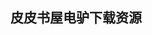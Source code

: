 ## 皮皮书屋电驴下载资源 

[TMS320LF240x DSP C语言开发应用.pdf]: (ed2k://|file|TMS320LF240x%20DSP%20C%E8%AF%AD%E8%A8%80%E5%BC%80%E5%8F%91%E5%BA%94%E7%94%A8.pdf|13216235|c1b118fa5a798ed0dd2a4f5c020748d4|h=v32m4xbtx3zm4enbodzafnrmnmx7746c|/)

[Pro CSS for High Traffic Websites.pdf]: (ed2k://|file|Pro%20CSS%20for%20High%20Traffic%20Websites.pdf|12791455|6c9eeda74318d71d8b0b7d96d2f2b810|h=yy4seppxopoaehpumrxvhq4446hdfldb|/)

[Ajax Patterns and Best Practices.pdf]: (ed2k://|file|Ajax%20Patterns%20and%20Best%20Practices.pdf|15943107|e819af0de110c4d54e7c4d832a6764a6|h=66mbknnnp43gg4tti3plt2le7yyqr6n2|/)

[Twitter Bootstrap Web Development How-To.pdf]: (ed2k://|file|Twitter%20Bootstrap%20Web%20Development%20How-To.pdf|1693081|d24431690634d1f146e0b8482feb577a|h=ehprxondlm6xwuephzlvarvb55e5ruh2|/)

[Java Performance.pdf]: (ed2k://|file|Java%20Performance.pdf|10629151|c2c5db6787d5af478e4827191a2cad93|h=zrsgxamcfyxblpgq6m7ly4byg3yuzhop|/)

[Introduction to the Design and Analysis of Algorithms (中文版).pdf]: (ed2k://|file|Introduction%20to%20the%20Design%20and%20Analysis%20of%20Algorithms%20%28%E4%B8%AD%E6%96%87%E7%89%88%29.pdf|29451980|bef4c09edf89ad0dba6eb688d331cdc2|h=szp7ijudh4v4vuejl3vabtwxkdjizbjb|/)

[JavaScript for Programmers.pdf]: (ed2k://|file|JavaScript%20for%20Programmers.pdf|11671885|6be8bb2bcbed7a106fb74645fe0eb609|h=a6dlzcu34oplvufa7egqr5helojdcjg2|/)

[The Business Case for Storage Networks.chm]: (ed2k://|file|The%20Business%20Case%20for%20Storage%20Networks.chm|1273268|eeeee1b07b7d02d6895ac22dbd563415|h=lljfidd5dewqalpvt7yyrpnbtxakxcbu|/)

[The Maple Book.pdf]: (ed2k://|file|The%20Maple%20Book.pdf|4318285|35d28b452cd73037bf2e826d23a6f33e|h=zb42mkpdk6ouw6tdvu42rkkzkrcgfqzf|/)

[Photoshop Lightroom 3_ Visual QuickStart Guide.pdf]: (ed2k://|file|Photoshop%20Lightroom%203_%20Visual%20QuickStart%20Guide.pdf|22564066|e2f1b8bb3cf347a0e3383907733cf946|h=nnu3qfin4nlanx5y5eymt6cjrvki72wq|/)

[Cracking the Coding Interview, Fourth Edition_ 150 Programming Interview Questions and Solutions.pdf]: (ed2k://|file|Cracking%20the%20Coding%20Interview%2C%20Fourth%20Edition_%20150%20Programming%20Interview%20Questions%20and%20Solutions.pdf|3336935|df4d54b157caed51d66f8de960f8714f|h=ll7t3pkw7eclxfhmr76yjpalozf63pgu|/)

[Scalability Rules_ 50 Principles for Scaling Web Sites.pdf]: (ed2k://|file|Scalability%20Rules_%2050%20Principles%20for%20Scaling%20Web%20Sites.pdf|2425072|309db7d9b7ed902654ae77c9527f0b42|h=5pfexjs2qlfmhkfgouhwvyeeka6yh5md|/)

[Longitudinal Data Analysis_ A Handbook of Modern Statistical Methods.pdf]: (ed2k://|file|Longitudinal%20Data%20Analysis_%20A%20Handbook%20of%20Modern%20Statistical%20Methods.pdf|10577449|2291764765540efd9eabab650cb7ce50|h=nfa4rsq5wyvugnnjloetrxxfxrblrr5e|/)

[Shell脚本学习指南 中文PDF版.pdf]: (ed2k://|file|Shell%E8%84%9A%E6%9C%AC%E5%AD%A6%E4%B9%A0%E6%8C%87%E5%8D%97%20%E4%B8%AD%E6%96%87PDF%E7%89%88.pdf|32121192|1108969b7f695f2c82be7386cb723304|h=xenat2uw5qkqllxpg2rfnm6gnv3ehljk|/)

[BGP.pdf]: (ed2k://|file|BGP.pdf|2336027|00b7259653d82d3490b025952dc283d8|h=5dygvwxbzfpenst2vasqwguj432mxxmz|/)

[MATLAB编程（第二版）.pdf]: (ed2k://|file|MATLAB%E7%BC%96%E7%A8%8B%EF%BC%88%E7%AC%AC%E4%BA%8C%E7%89%88%EF%BC%89.pdf|6476357|66291012b437af0703e7fdbb29bf1874|h=b7pj6yg77n6s22pap3epzfl37esewlzs|/)

[Engineering the Complex SOC.chm]: (ed2k://|file|Engineering%20the%20Complex%20SOC.chm|9158847|7112d33606b62c1d10c2ac4263a5570a|h=c6mqgcvpfnaicovl267y4dgywkkiewxu|/)

[Beginning Google Maps Applications with Rails and Ajax.pdf]: (ed2k://|file|Beginning%20Google%20Maps%20Applications%20with%20Rails%20and%20Ajax.pdf|16166067|6662228846739cb52cd23d4a9388eaf4|h=xtqbjhp7nlpklq2cl7tfmy3sp7njsrsv|/)

[Programming Clojure.pdf]: (ed2k://|file|Programming%20Clojure.pdf|3685180|b024eea4b55c0053794f1492aa03d2e8|h=d224sqcd5ri3z5iutlhjymsgx6o4wn6s|/)

[MCTS Self-paced training kit 70-432 Microsoft SQL Server 2008 – Implementation and Maintenance.pdf]: (ed2k://|file|MCTS%20Self-paced%20training%20kit%2070-432%20Microsoft%20SQL%20Server%202008%20%E2%80%93%20Implementation%20and%20Maintenance.pdf|21839243|7b488a5fee0f6267dfd07b0c16618d5e|h=bl64w3anjjovzqaxa7m3vyewygnjh5up|/)

[Wireless Networks first-step.chm]: (ed2k://|file|Wireless%20Networks%20first-step.chm|1224399|53c6c51a77571c5df774a6dce39ff3c5|h=tp44z5nmk2tqjes3fjkygpu4iahnghgw|/)

[ZeroMQ.pdf]: (ed2k://|file|ZeroMQ.pdf|4345638|233bec7ff8f006738984b339c7e69b5d|h=7ilhkju3jgpgoqf5oy3ddvawhrbkq5jn|/)

[How to Cheat at Securing Linux.pdf]: (ed2k://|file|How%20to%20Cheat%20at%20Securing%20Linux.pdf|10206480|bb57d582b1d92a6a81eb27fce8bf1623|h=gsx2fnitj64t7kdvihu6wyosp4etcerb|/)

[CoffeeScript in Action.pdf]: (ed2k://|file|CoffeeScript%20in%20Action.pdf|10692131|bfa6912b46949dbd3b36274a830946ae|h=brbbr3bsebho7aq3mwwpuh4ds4rso7ph|/)

[Design Patterns Explained_ A New Perspective on Object-Oriented Design, Second Edition.chm]: (ed2k://|file|Design%20Patterns%20Explained_%20A%20New%20Perspective%20on%20Object-Oriented%20Design%2C%20Second%20Edition.chm|3734006|9fd496119e3e5328de3f08cc90849f1d|h=nj4ireru2xmfosycp7mfvavregfkdjfm|/)

[Ruby Programming_向Ruby之父学程序设计(第2版).pdf]: (ed2k://|file|Ruby%20Programming_%E5%90%91Ruby%E4%B9%8B%E7%88%B6%E5%AD%A6%E7%A8%8B%E5%BA%8F%E8%AE%BE%E8%AE%A1%28%E7%AC%AC2%E7%89%88%29.pdf|43829250|d54a15a6dfad3b7b7db12c19e0ee10fe|h=wbuzegocvdkt3dx2o6c77ypclh5eg72r|/)

[Best of Ruby Quiz.pdf]: (ed2k://|file|Best%20of%20Ruby%20Quiz.pdf|1446429|31b04229b44ebdede39aa2f68dc4a06a|h=6ifdf3rk3erus3eb5zxrrkujhn6rikxh|/)

[ECLIPSE 4 PLUG-IN DEVELOPMENT BY EXAMPLE_ BEGINNER’S GUIDE.pdf]: (ed2k://|file|ECLIPSE%204%20PLUG-IN%20DEVELOPMENT%20BY%20EXAMPLE_%20BEGINNER%E2%80%99S%20GUIDE.pdf|7323844|7ff8a1c4ff2893443c2779ec951d5589|h=pnpgijh6gvtigyz7vzcztfkh4fhrezai|/)

[Principles and Practice of Constraint Programming — CP 2011.pdf]: (ed2k://|file|Principles%20and%20Practice%20of%20Constraint%20Programming%20%E2%80%94%20CP%202011.pdf|10968861|3894b4512aaf252fde161892a945ae34|h=vug5d3pqhyc5igj34swexpk65qxalfv2|/)

[Beginning Apple Script.pdf]: (ed2k://|file|Beginning%20Apple%20Script.pdf|11212487|cd9cff44962ad2a2965dc384ebba7537|h=tvfqz4edgbqyotx2xrwmcpb6weox3ren|/)

[反模式.pdf]: (ed2k://|file|%E5%8F%8D%E6%A8%A1%E5%BC%8F.pdf|42464449|7bc668cbf86a69495a9f84185068aee7|h=5gdgxafh3vd3u3irkv4l5ovfshznqxma|/)

[IBM Informix Dynamic Server 11_ The Next Generation in OLTP Data Server Technology.pdf]: (ed2k://|file|IBM%20Informix%20Dynamic%20Server%2011_%20The%20Next%20Generation%20in%20OLTP%20Data%20Server%20Technology.pdf|2036095|8baf63ed1db3352c08c04803c78ae687|h=eot733wnqn4rxecaberjwhsx2vxww72h|/)

[Das Java Codebook.pdf]: (ed2k://|file|Das%20Java%20Codebook.pdf|9171853|9ee365e8bee6e64a73471258fc5a73cb|h=igwur3a6mwbpswk3ixwff2hjdoi52v5j|/)

[Pro ASP.Net MVC 5 Platform.pdf]: (ed2k://|file|Pro%20ASP.Net%20MVC%205%20Platform.pdf|8939833|be7d6b0ccbbce55a2ff75ed2df11ce26|h=clrctmzrew4nfppwqusjsrshpaynthgd|/)

[Linux Bible, 2005 Edition.pdf]: (ed2k://|file|Linux%20Bible%2C%202005%20Edition.pdf|15372668|97afaf11b08a0953a1f342a9afcf091d|h=cn2ts2emtufe7mdgxck74k7q5d5xdoax|/)

[Developer’s Guide to Microsoft Enterprise Library, Visual Basic Edition.pdf]: (ed2k://|file|Developer%E2%80%99s%20Guide%20to%20Microsoft%20Enterprise%20Library%2C%20Visual%20Basic%20Edition.pdf|3214173|57c4694f825ed66f33eb619b1f55032d|h=453nlfpaqbdm7j3ydes67asgwkwf3443|/)

[JavaScript异步编程.pdf]: (ed2k://|file|JavaScript%E5%BC%82%E6%AD%A5%E7%BC%96%E7%A8%8B.pdf|6941879|f4174d0ce4d8436dbcbaa828018c2fb5|h=df254pdlxb7733uacvux3tjypbjjttup|/)

[Data Structures and Problem Solving Using C++ (2nd Edition).pdf]: (ed2k://|file|Data%20Structures%20and%20Problem%20Solving%20Using%20C%2B%2B%20%282nd%20Edition%29.pdf|66575155|af14e4e1a0626d120c9f580d3998183e|h=d4gmqlcotloj3g32lgsglunwum7uoyjm|/)

[Microsoft SharePoint 2010 Development with Visual Studio 2010 Expert Cookbook.pdf]: (ed2k://|file|Microsoft%20SharePoint%202010%20Development%20with%20Visual%20Studio%202010%20Expert%20Cookbook.pdf|9490287|ac5a01ec6358fad7f4ead21b7d182479|h=pa6ih6piikqsa2ko7r22o4gsdbyahpxd|/)

[Endpoint security.pdf]: (ed2k://|file|Endpoint%20security.pdf|6033271|a7fe670c0e1b0b8fc4d95eb3f07f42ce|h=vkjjfcg4qoiqqsugxsltvaxbzy5m4p52|/)

[Laravel_ Code Bright.pdf]: (ed2k://|file|Laravel_%20Code%20Bright.pdf|2849856|fc3114b955b5d30f019b38cf3a05f5bc|h=qbqi6ewppitybd2h7xh2heewt36bdvh4|/)

[Mastering Autodesk Inventor 2011 and Autodesk Inventor LT 2011.pdf]: (ed2k://|file|Mastering%20Autodesk%20Inventor%202011%20and%20Autodesk%20Inventor%20LT%202011.pdf|20953871|461a91c06eb18174fae472a737472d2e|h=imrcaubikbahp2b6arillp27ygbfrh4m|/)

[IBM Informix 数据库设计和实现指南.pdf]: (ed2k://|file|IBM%20Informix%20%E6%95%B0%E6%8D%AE%E5%BA%93%E8%AE%BE%E8%AE%A1%E5%92%8C%E5%AE%9E%E7%8E%B0%E6%8C%87%E5%8D%97.pdf|3159374|c0ecc0b75b3ed1ee677a09b7ea54358a|h=m3fgxbnewhozpotebjfuuv5gctaiqwkh|/)

[计算机程序的构造和解释中文版.pdf]: (ed2k://|file|%E8%AE%A1%E7%AE%97%E6%9C%BA%E7%A8%8B%E5%BA%8F%E7%9A%84%E6%9E%84%E9%80%A0%E5%92%8C%E8%A7%A3%E9%87%8A%E4%B8%AD%E6%96%87%E7%89%88.pdf|26902544|6898182fb7e174c5f53a794713736829|h=e6o47e3gvdf2wzb7oq5voilde4t4ojhb|/)

[Inside Micrososft SHarepoint 2010 (Kindle转为PDF).pdf]: (ed2k://|file|Inside%20Micrososft%20SHarepoint%202010%20%28Kindle%E8%BD%AC%E4%B8%BAPDF%29.pdf|13998448|d521facbad474723c4a65baa2cdc2aa8|h=n36dnux5lcud6dqqmwo6kzc2lvyr5hoq|/)

[Gray Hat Hacking, Second Edition.pdf]: (ed2k://|file|Gray%20Hat%20Hacking%2C%20Second%20Edition.pdf|13189844|c1547f7c0432a4c9d354e087d010de35|h=o5hsf5ej3ocyodatgnxz734rdyck54km|/)

[CFA Note Lever 2, 2009, Vol 3.pdf]: (ed2k://|file|CFA%20Note%20Lever%202%2C%202009%2C%20Vol%203.pdf|15913218|9372b5b4220b5a5f94c20ee1525bbbfe|h=3kr5ez6xena5w2zfhodhvxevck277kp4|/)

[Learning ASP.NET 2.0 with AJAX_ A Practical Hands-on Guide.pdf]: (ed2k://|file|Learning%20ASP.NET%202.0%20with%20AJAX_%20A%20Practical%20Hands-on%20Guide.pdf|14824902|c583434cadd5f6001fc3e25f96516959|h=jo7i3hrfpxvlksy7pi743ydy2mpnpmmr|/)

[Addison Wesley _ TIBCO® Architecture Fundamentals.pdf]: (ed2k://|file|Addison%20Wesley%20_%20TIBCO%C2%AE%20Architecture%20Fundamentals.pdf|4425809|07cd46bc75ffc61c0b47393799d17184|h=aobsf5bk6w6byazh7z7tdxt3xuk6oxeu|/)

[SharePoint 2010 Development with Visual Studio 2010.pdf]: (ed2k://|file|SharePoint%202010%20Development%20with%20Visual%20Studio%202010.pdf|20133885|076e4d2189e1c95fd2fcc9cabd650018|h=mpgb3jmkmopjfvge4t4ojkyyhqqsorex|/)

[Algorithms.pdf]: (ed2k://|file|Algorithms.pdf|2031346|3c647dffe2067e29ad7a7d3971a33f39|h=b5lmoiljapx2kstnaoxt3uwccoi3vilq|/)

[JDBC API数据库编程实作教程.pdf]: (ed2k://|file|JDBC%20API%E6%95%B0%E6%8D%AE%E5%BA%93%E7%BC%96%E7%A8%8B%E5%AE%9E%E4%BD%9C%E6%95%99%E7%A8%8B.pdf|5025589|99b66a1a3bdb45a2739d8cc573a4c7d6|h=76d4pjjr74ff7o4oyyg4wa5u4fawedk4|/)

[Android Wireless Application Development (2nd Edition).pdf]: (ed2k://|file|Android%20Wireless%20Application%20Development%20%282nd%20Edition%29.pdf|14113177|2db139ca6401aefc974b4dedb2d5e68e|h=6z35utilpmbyqju6ndo6y7wzjqz6wfis|/)

[97 Things Every Programmer Should Know (EPUB).pdf]: (ed2k://|file|97%20Things%20Every%20Programmer%20Should%20Know%20%28EPUB%29.pdf|3518729|39770981096faec671aa2b2ffee51c6f|h=t3mx7cpreoscq4zjlqhaywbgk4sl2zol|/)

[More iPhone Cool Projects.pdf]: (ed2k://|file|More%20iPhone%20Cool%20Projects.pdf|8894884|6dd79fb18446666f52413cdb66d00462|h=2ky26dfx2pwoqlrodat5wiu3t27dkaiw|/)

[The Functional Approach to Programming.pdf]: (ed2k://|file|The%20Functional%20Approach%20to%20Programming.pdf|17075303|38ddb860608de8e3103f508b79e0d088|h=osxquj5lvg4yiabuip66bi7bs2czcei6|/)

[Java Cryptography Extensions_ Practical Guide for Programmers.pdf]: (ed2k://|file|Java%20Cryptography%20Extensions_%20Practical%20Guide%20for%20Programmers.pdf|13945293|e5d98d4693922cc83878ebabe5a4a124|h=y26gphktot3plxowkfdhw2gnzrdahodf|/)

[CFA Note Level 1, 2009, vol5.pdf]: (ed2k://|file|CFA%20Note%20Level%201%2C%202009%2C%20vol5.pdf|5480669|b8812dadfeac5d569a552d22eef60605|h=5onqxgqonydo5c2spco2tdeu6yazegv5|/)

[CFA Note, Level 3, 2009, vol1.pdf]: (ed2k://|file|CFA%20Note%2C%20Level%203%2C%202009%2C%20vol1.pdf|2643422|d3693a3dde83e18afa536e9e3ad3b828|h=s7gxmnrb5n6e3sislv4cs5ibbpc6ghdt|/)

[CFA Note, Level 3, 2009, vol2.pdf]: (ed2k://|file|CFA%20Note%2C%20Level%203%2C%202009%2C%20vol2.pdf|3200891|f19c8d5c7300ad646568aeac5602ab1a|h=k5vsdvrxypkvavok7wacmhqmhdzia32v|/)

[Mining of Massive Datasets.pdf]: (ed2k://|file|Mining%20of%20Massive%20Datasets.pdf|2076440|5e680a9f378758bdeca293499032aecd|h=vxwfjpvvevhzujgw7qj7bhcfeb5vint5|/)

[Java EE 7 Developer Handbook.pdf]: (ed2k://|file|Java%20EE%207%20Developer%20Handbook.pdf|7604236|4c5aad0218d5e446625d51bb1792c6cf|h=65fd4xyrjidmjhio7hiwgvd4etkf2cjb|/)

[PMP Project Management Professional Exam Review Guide.pdf]: (ed2k://|file|PMP%20Project%20Management%20Professional%20Exam%20Review%20Guide.pdf|7003311|18c7132d17b16e08f5b614cc348ef19d|h=4fcfm34ggzhou4lc52yykqevgqcwbtdh|/)

[Photoshop CS5_ The Missing Manual.pdf]: (ed2k://|file|Photoshop%20CS5_%20The%20Missing%20Manual.pdf|26752836|3ab1496a6c9beed7c8003c7c43495b3c|h=v6enjrshrwnkerzmycmjo5oat3np7mew|/)

[Introduction to Operating System Design and Implementation.pdf]: (ed2k://|file|Introduction%20to%20Operating%20System%20Design%20and%20Implementation.pdf|2547599|2b5df66a95451af6803fac7a5a9f9c11|h=iypq37qq7n3f77yf5bc5npjaujxrjep4|/)

[Robot Programmer’s Bonanza.pdf]: (ed2k://|file|Robot%20Programmer%E2%80%99s%20Bonanza.pdf|3673760|e3ca3480ca8f30fcbf4c32e5121b57a8|h=tw67n7apviigc4hacrpjsf45khuoq26t|/)

[Developing Large Web Applications.pdf]: (ed2k://|file|Developing%20Large%20Web%20Applications.pdf|2575917|21cfbd068bc47a25d2909118d2312be4|h=3kveslxwbkhvztsu5vuppyyttb36cvpp|/)

[Computing Handbook, 3rd Ed. (Vol.2).pdf]: (ed2k://|file|Computing%20Handbook%2C%203rd%20Ed.%20%28Vol.2%29.pdf|21183721|1f3d187da8689102ed26ce4793181eff|h=bwdsnbb3huucihdp6mlbhiokkokerpb6|/)

[CFA Note Level 1, 2009, vol3.pdf]: (ed2k://|file|CFA%20Note%20Level%201%2C%202009%2C%20vol3.pdf|5171653|bdffa2db7c361dc5c082485176075cd8|h=yegp27knbaizfim3czxvzzrbejylydti|/)

[C语言的科学和艺术.pdf]: (ed2k://|file|C%E8%AF%AD%E8%A8%80%E7%9A%84%E7%A7%91%E5%AD%A6%E5%92%8C%E8%89%BA%E6%9C%AF.pdf|14659728|dd81ff928e140b6bac6bff6b7fa7e340|h=wvccmctnm7aso4oy7v2rccxc5l6dopt6|/)

[Ubuntu Unleashed 2010 Edition_ Covering 9.10 and 10.4 (5th Edition).pdf]: (ed2k://|file|Ubuntu%20Unleashed%202010%20Edition_%20Covering%209.10%20and%2010.4%20%285th%20Edition%29.pdf|15011896|edae27505399f24e32427362123b502c|h=cfoegsdf5lbzkf4sulf5o5y276f3p5lw|/)

[Mule in Action, Second Edition.pdf]: (ed2k://|file|Mule%20in%20Action%2C%20Second%20Edition.pdf|13863379|47f545341f9fd51e383f376751bd5e5a|h=eo5z2psbalky26yn2ppfinw5n5wu2m7g|/)

[Mastering Maya 8.5.pdf]: (ed2k://|file|Mastering%20Maya%208.5.pdf|30844754|f6c26a87bdacf4acdd7dcb85f9e116ae|h=dyqy3hsd2pp6zimxofmp2ceryiilrbhu|/)

[Scala in Action.pdf]: (ed2k://|file|Scala%20in%20Action.pdf|3506818|5cafd2827914ebea897ba79e61250aa2|h=ratyl6kuzyzfai5bwjtjuexclahgxern|/)

[C++程序设计语言题解.pdf]: (ed2k://|file|C%2B%2B%E7%A8%8B%E5%BA%8F%E8%AE%BE%E8%AE%A1%E8%AF%AD%E8%A8%80%E9%A2%98%E8%A7%A3.pdf|6663727|ef1685cc62c453fd5184832c05311740|h=dlmdlinebulwqv7ztv7bvx2xpzhoa37i|/)

[Absolute OpenBSD_ UNIX for the Practical Paranoid.chm]: (ed2k://|file|Absolute%20OpenBSD_%20UNIX%20for%20the%20Practical%20Paranoid.chm|1071122|e7e42baf2dc908f121bf58d55a0211f5|h=daifrmeeiqqt2h3too4shcj26aubjdnn|/)

[Intermediate Robot Building.pdf]: (ed2k://|file|Intermediate%20Robot%20Building.pdf|50587954|7f9125f72f4fe959403d5cc18da70908|h=56f4cnf227ckvso2vazhticmq4mhc5nf|/)

[Just Hibernate.pdf]: (ed2k://|file|Just%20Hibernate.pdf|5841036|f1a23e78d118e90d334b7bed115b32d3|h=45q7f7oagzvdg72vssgw6srfbgjlmecn|/)

[Technologies for Home Networking.pdf]: (ed2k://|file|Technologies%20for%20Home%20Networking.pdf|4284475|b15c605aba175a63e4363642fe3dfd52|h=pg7dfyri6fvx7mgp5h5hwl5ct3saerw6|/)

[Adobe Flash Professional CS5 on Demand.pdf]: (ed2k://|file|Adobe%20Flash%20Professional%20CS5%20on%20Demand.pdf|13153358|8add46e518c60707580a55f757bf2fec|h=j65354zboymvym2pzmt53tkdkaxwmfzv|/)

